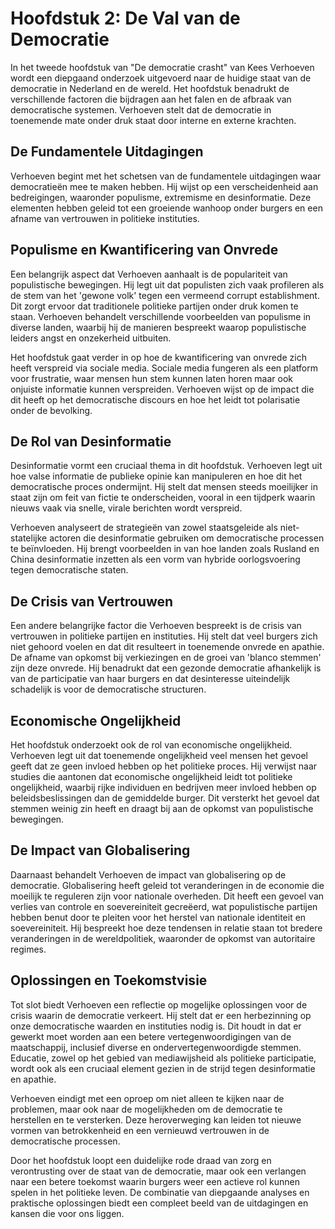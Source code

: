 # Hoofdstuk 2: De Val van de Democratie

In het tweede hoofdstuk van "De democratie crasht" van Kees Verhoeven wordt een diepgaand onderzoek uitgevoerd naar de huidige staat van de democratie in Nederland en de wereld. Het hoofdstuk benadrukt de verschillende factoren die bijdragen aan het falen en de afbraak van democratische systemen. Verhoeven stelt dat de democratie in toenemende mate onder druk staat door interne en externe krachten.

## De Fundamentele Uitdagingen

Verhoeven begint met het schetsen van de fundamentele uitdagingen waar democratieën mee te maken hebben. Hij wijst op een verscheidenheid aan bedreigingen, waaronder populisme, extremisme en desinformatie. Deze elementen hebben geleid tot een groeiende wanhoop onder burgers en een afname van vertrouwen in politieke instituties.

## Populisme en Kwantificering van Onvrede

Een belangrijk aspect dat Verhoeven aanhaalt is de populariteit van populistische bewegingen. Hij legt uit dat populisten zich vaak profileren als de stem van het 'gewone volk' tegen een vermeend corrupt establishment. Dit zorgt ervoor dat traditionele politieke partijen onder druk komen te staan. Verhoeven behandelt verschillende voorbeelden van populisme in diverse landen, waarbij hij de manieren bespreekt waarop populistische leiders angst en onzekerheid uitbuiten.

Het hoofdstuk gaat verder in op hoe de kwantificering van onvrede zich heeft verspreid via sociale media. Sociale media fungeren als een platform voor frustratie, waar mensen hun stem kunnen laten horen maar ook onjuiste informatie kunnen verspreiden. Verhoeven wijst op de impact die dit heeft op het democratische discours en hoe het leidt tot polarisatie onder de bevolking.

## De Rol van Desinformatie

Desinformatie vormt een cruciaal thema in dit hoofdstuk. Verhoeven legt uit hoe valse informatie de publieke opinie kan manipuleren en hoe dit het democratische proces ondermijnt. Hij stelt dat mensen steeds moeilijker in staat zijn om feit van fictie te onderscheiden, vooral in een tijdperk waarin nieuws vaak via snelle, virale berichten wordt verspreid.

Verhoeven analyseert de strategieën van zowel staatsgeleide als niet-statelijke actoren die desinformatie gebruiken om democratische processen te beïnvloeden. Hij brengt voorbeelden in van hoe landen zoals Rusland en China desinformatie inzetten als een vorm van hybride oorlogsvoering tegen democratische staten.

## De Crisis van Vertrouwen

Een andere belangrijke factor die Verhoeven bespreekt is de crisis van vertrouwen in politieke partijen en instituties. Hij stelt dat veel burgers zich niet gehoord voelen en dat dit resulteert in toenemende onvrede en apathie. De afname van opkomst bij verkiezingen en de groei van 'blanco stemmen' zijn deze onvrede. Hij benadrukt dat een gezonde democratie afhankelijk is van de participatie van haar burgers en dat desinteresse uiteindelijk schadelijk is voor de democratische structuren.

## Economische Ongelijkheid

Het hoofdstuk onderzoekt ook de rol van economische ongelijkheid. Verhoeven legt uit dat toenemende ongelijkheid veel mensen het gevoel geeft dat ze geen invloed hebben op het politieke proces. Hij verwijst naar studies die aantonen dat economische ongelijkheid leidt tot politieke ongelijkheid, waarbij rijke individuen en bedrijven meer invloed hebben op beleidsbeslissingen dan de gemiddelde burger. Dit versterkt het gevoel dat stemmen weinig zin heeft en draagt bij aan de opkomst van populistische bewegingen.

## De Impact van Globalisering

Daarnaast behandelt Verhoeven de impact van globalisering op de democratie. Globalisering heeft geleid tot veranderingen in de economie die moeilijk te reguleren zijn voor nationale overheden. Dit heeft een gevoel van verlies van controle en soevereiniteit gecreëerd, wat populistische partijen hebben benut door te pleiten voor het herstel van nationale identiteit en soevereiniteit. Hij bespreekt hoe deze tendensen in relatie staan tot bredere veranderingen in de wereldpolitiek, waaronder de opkomst van autoritaire regimes.

## Oplossingen en Toekomstvisie

Tot slot biedt Verhoeven een reflectie op mogelijke oplossingen voor de crisis waarin de democratie verkeert. Hij stelt dat er een herbezinning op onze democratische waarden en instituties nodig is. Dit houdt in dat er gewerkt moet worden aan een betere vertegenwoordigingen van de maatschappij, inclusief diverse en ondervertegenwoordigde stemmen. Educatie, zowel op het gebied van mediawijsheid als politieke participatie, wordt ook als een cruciaal element gezien in de strijd tegen desinformatie en apathie.

Verhoeven eindigt met een oproep om niet alleen te kijken naar de problemen, maar ook naar de mogelijkheden om de democratie te herstellen en te versterken. Deze heroverweging kan leiden tot nieuwe vormen van betrokkenheid en een vernieuwd vertrouwen in de democratische processen.

Door het hoofdstuk loopt een duidelijke rode draad van zorg en verontrusting over de staat van de democratie, maar ook een verlangen naar een betere toekomst waarin burgers weer een actieve rol kunnen spelen in het politieke leven. De combinatie van diepgaande analyses en praktische oplossingen biedt een compleet beeld van de uitdagingen en kansen die voor ons liggen.